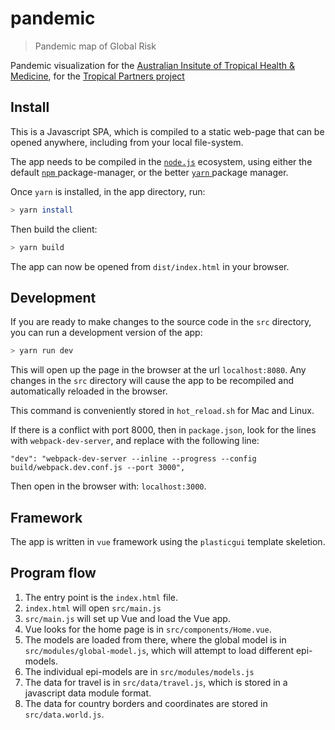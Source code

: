 # pandemic

> Pandemic map of Global Risk

Pandemic visualization for the [Australian Insitute of Tropical Health & Medicine](https://www.aithm.jcu.edu.au/),  for the [Tropical Partners project](https://www.aithm.jcu.edu.au/research/tropical-partners/themes/theme-2/)

## Install

This is a Javascript SPA, which is compiled to a static web-page that can be opened anywhere, including from your local file-system.

The app needs to be compiled in the [`node.js`](https://nodejs.org/en/) ecosystem, using either the default [ `npm` ](https://www.npmjs.com/) package-manager, or the better [ `yarn` ](https://yarnpkg.com/) package manager.

Once `yarn` is installed, in the app directory, run:

```bash
> yarn install
```

Then build the client:

```bash
> yarn build
```

The app can now be opened from `dist/index.html` in your browser.

## Development

If you are ready to make changes to the source code in the `src` directory, you can run a development version of the app:

```bash
> yarn run dev
```

This will open up the page in the browser at the url `localhost:8080`. Any changes in the `src` directory will cause the app to be recompiled and automatically reloaded in the browser.

This command is conveniently stored in `hot_reload.sh` for Mac and Linux.

If there is a conflict with port 8000, then in `package.json`, look for the lines with `webpack-dev-server`, and replace with the following line:

```
"dev": "webpack-dev-server --inline --progress --config build/webpack.dev.conf.js --port 3000",
```

Then open in the browser with: `localhost:3000`.

## Framework

The app is written in `vue` framework using the `plasticgui` template skeletion.

## Program flow

1. The entry point is the `index.html` file.
2. `index.html` will open `src/main.js`
3. `src/main.js` will set up Vue and load the Vue app.
4. Vue looks for the home page is in `src/components/Home.vue`.
5. The models are loaded from there, where the global model is in `src/modules/global-model.js`, which will attempt to load different epi-models.
6. The individual epi-models are in `src/modules/models.js`
7. The data for travel is in `src/data/travel.js`, which is stored in a javascript data module format.
8. The data for country borders and coordinates are stored in `src/data.world.js`.

